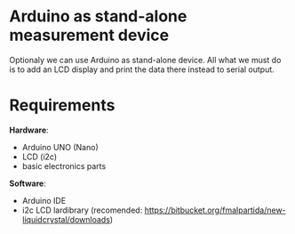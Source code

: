 # Arduino as stand-alone measurement device

Optionaly we can use Arduino as stand-alone device. All what we must do is to add an LCD display and print the data there instead to serial output.

# Requirements
**Hardware**:
+ Arduino UNO (Nano)
+ LCD (i2c)
+ basic electronics parts

**Software**:
+ Arduino IDE
+ i2c LCD lardibrary (recomended: https://bitbucket.org/fmalpartida/new-liquidcrystal/downloads)
 